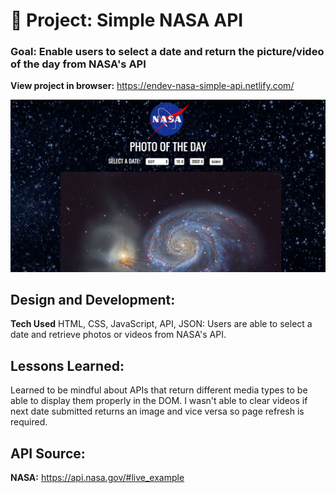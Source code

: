 # 🚀 Project: Simple NASA API

### Goal: Enable users to select a date and return the picture/video of the day from NASA's API

**View project in browser:** https://endev-nasa-simple-api.netlify.com/

![alt tag](NASASimple-Screenshot.png)

## Design and Development:
**Tech Used** HTML, CSS, JavaScript, API, JSON: 
Users are able to select a date and retrieve photos or videos from NASA's API. 

## Lessons Learned:
Learned to be mindful about APIs that return different media types to be able to display them properly in the DOM. I wasn't able to clear videos if next date submitted returns an image and vice versa so page refresh is required.

## API Source:
**NASA:** https://api.nasa.gov/#live_example
